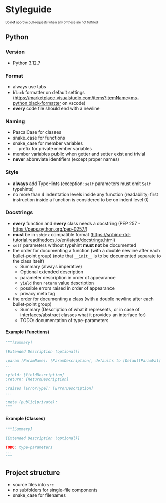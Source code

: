 # Styleguide

<sup><sup>Do **not** approve pull-requests when any of these are not fulfilled</sup></sup>

## Python
### Version
- Python 3.12.7

### Format
- always use tabs
- `black` formatter on default settings (https://marketplace.visualstudio.com/items?itemName=ms-python.black-formatter on vscode)
- **every** code file should end with a newline

### Naming
- PascalCase for classes
- snake_case for functions
- snake_case for member variables
- `__` prefix for private member variables
- member variables public when getter and setter exist and trivial
- **never** abbreviate identifiers (except proper names)

### Style
- **always** add TypeHints (exception: `self` parameters must omit `Self` typehints)
- no more than 4 indentation levels inside any function (readability; first instruction inside a function is considered to be on indent level 0)

### Docstrings
- **every** function and **every** class needs a docstring (PEP 257 - https://peps.python.org/pep-0257/)
- **must** be in `sphinx` compatible format (https://sphinx-rtd-tutorial.readthedocs.io/en/latest/docstrings.html)
- `self` parameters without typehint **must not** be documented
- the order for documenting a function (with a double newline after each bullet-point group) (note that `__init__` is to be documented separate to the class itself)
  - Summary (always imperative)
  - Optional extended description
  - parameter description in order of appearance
  - `yield` then `return` value description
  - possible errors raised in order of appearance
  - privacy meta tag
- the order for documenting a class (with a double newline after each bullet-point group)
  - Summary (Description of what it represents, or in case of interfaces/abstract classes what it provides an interface for)
  - TODO: documentation of type-parameters

#### Example (Functions)
```py
"""[Summary]

[Extended Description (optional)]

:param [ParamName]: [ParamDescription], defaults to [DefaultParamVal]
...

:yield: [YieldDescription]
:return: [ReturnDescription]

:raises [ErrorType]: [ErrorDescription]
...

:meta (public|private):
"""
```

#### Example (Classes)
```py
"""[Summary]

[Extended Description (optional)]

TODO: type-parameters
...
"""
```


## Project structure
- source files into `src`
- no subfolders for single-file components
- snake_case for filenames

